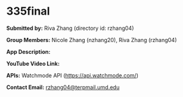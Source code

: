 # 335final

**Submitted by:** Riva Zhang (directory id: rzhang04)

**Group Members:** Nicole Zhang (nzhang20), Riva Zhang (rzhang04)

**App Description:** 

**YouTube Video Link:** 

**APIs:** Watchmode API (https://api.watchmode.com/)

**Contact Email:** rzhang04@terpmail.umd.edu
